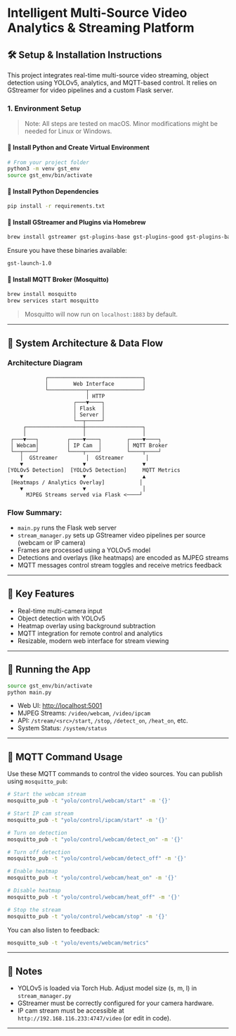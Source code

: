 # Intelligent Multi-Source Video Analytics & Streaming Platform

## 🛠️ Setup & Installation Instructions

This project integrates real-time multi-source video streaming, object detection using YOLOv5, analytics, and MQTT-based control. It relies on GStreamer for video pipelines and a custom Flask server.

### 1. Environment Setup

> Note: All steps are tested on macOS. Minor modifications might be needed for Linux or Windows.

#### 🔹 Install Python and Create Virtual Environment

```bash
# From your project folder
python3 -m venv gst_env
source gst_env/bin/activate
```

#### 🔹 Install Python Dependencies

```bash
pip install -r requirements.txt
```


#### 🔹 Install GStreamer and Plugins via Homebrew

```bash
brew install gstreamer gst-plugins-base gst-plugins-good gst-plugins-bad gst-plugins-ugly gst-libav
```

Ensure you have these binaries available:

```bash
gst-launch-1.0
```

#### 🔹 Install MQTT Broker (Mosquitto)

```bash
brew install mosquitto
brew services start mosquitto
```

> Mosquitto will now run on `localhost:1883` by default.

---




## 🧠 System Architecture & Data Flow

### Architecture Diagram

```
            ┌──────────────────────────────┐
            │        Web Interface         │
            └────────────┬─────────────────┘
                         │ HTTP
                     ┌───▼────┐
                     │ Flask  │
                     │ Server │
                     └──┬─────┘
     ┌──────────────────┼──────────────────┐
     │                  │                  │
 ┌───▼───┐         ┌────▼────┐        ┌────▼────┐
 │ Webcam│         │ IP Cam  │        │ MQTT Broker
 └──┬────┘         └────┬────┘        └────┬────┘
    │  GStreamer         │  GStreamer       │
    ▼                   ▼                  ▼
[YOLOv5 Detection]  [YOLOv5 Detection]     MQTT Metrics
    ▼                   ▼                  ▲
 [Heatmaps / Analytics Overlay]           │
    ▼                   ▼                  │
      MJPEG Streams served via Flask <────┘
```

### Flow Summary:

* `main.py` runs the Flask web server
* `stream_manager.py` sets up GStreamer video pipelines per source (webcam or IP camera)
* Frames are processed using a YOLOv5 model
* Detections and overlays (like heatmaps) are encoded as MJPEG streams
* MQTT messages control stream toggles and receive metrics feedback

---

## 🚀 Key Features

* Real-time multi-camera input
* Object detection with YOLOv5
* Heatmap overlay using background subtraction
* MQTT integration for remote control and analytics
* Resizable, modern web interface for stream viewing

---

## 🔌 Running the App

```bash
source gst_env/bin/activate
python main.py
```

* Web UI: [http://localhost:5001](http://localhost:5001)
* MJPEG Streams: `/video/webcam`, `/video/ipcam`
* API: `/stream/<src>/start`, `/stop`, `/detect_on`, `/heat_on`, etc.
* System Status: `/system/status`

---

## 📡 MQTT Command Usage

Use these MQTT commands to control the video sources. You can publish using `mosquitto_pub`:

```bash
# Start the webcam stream
mosquitto_pub -t "yolo/control/webcam/start" -m '{}'

# Start IP cam stream
mosquitto_pub -t "yolo/control/ipcam/start" -m '{}'

# Turn on detection
mosquitto_pub -t "yolo/control/webcam/detect_on" -m '{}'

# Turn off detection
mosquitto_pub -t "yolo/control/webcam/detect_off" -m '{}'

# Enable heatmap
mosquitto_pub -t "yolo/control/webcam/heat_on" -m '{}'

# Disable heatmap
mosquitto_pub -t "yolo/control/webcam/heat_off" -m '{}'

# Stop the stream
mosquitto_pub -t "yolo/control/webcam/stop" -m '{}'
```

You can also listen to feedback:

```bash
mosquitto_sub -t "yolo/events/webcam/metrics"
```

---

## 📌 Notes

* YOLOv5 is loaded via Torch Hub. Adjust model size (s, m, l) in `stream_manager.py`
* GStreamer must be correctly configured for your camera hardware.
* IP cam stream must be accessible at `http://192.168.116.233:4747/video` (or edit in code).

---


